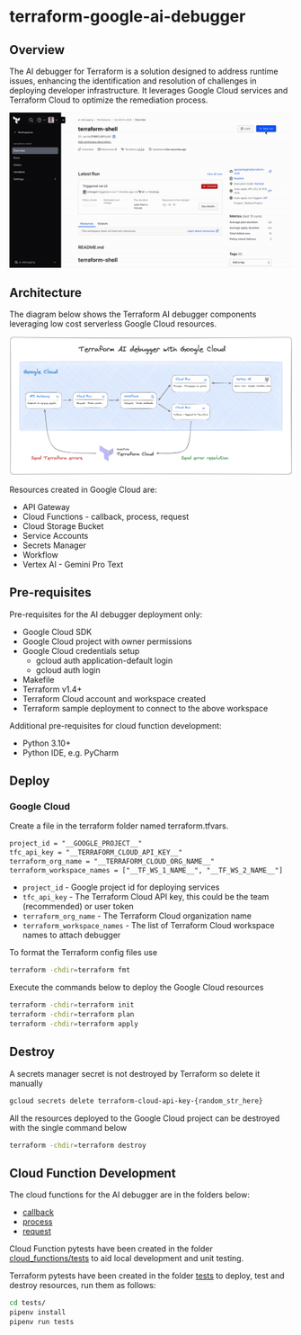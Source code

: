 # terraform-google-ai-debugger

## Overview

The AI debugger for Terraform is a solution designed to address runtime issues, enhancing the identification and resolution of challenges in deploying developer infrastructure. It leverages Google Cloud services and Terraform Cloud to optimize the remediation process.

![diagram](assets/debugger.gif)

## Architecture

The diagram below shows the Terraform AI debugger components leveraging low cost serverless Google Cloud resources.

![diagram](assets/debugger.png)

Resources created in Google Cloud are:
- API Gateway
- Cloud Functions - callback, process, request
- Cloud Storage Bucket
- Service Accounts
- Secrets Manager
- Workflow
- Vertex AI - Gemini Pro Text

## Pre-requisites

Pre-requisites for the AI debugger deployment only:
- Google Cloud SDK
- Google Cloud project with owner permissions
- Google Cloud credentials setup
  - gcloud auth application-default login
  - gcloud auth login
- Makefile
- Terraform v1.4+
- Terraform Cloud account and workspace created
- Terraform sample deployment to connect to the above workspace

Additional pre-requisites for cloud function development:
- Python 3.10+
- Python IDE, e.g. PyCharm

## Deploy

### Google Cloud
Create a file in the terraform folder named terraform.tfvars.
```hcl
project_id = "__GOOGLE_PROJECT__"
tfc_api_key = "__TERRAFORM_CLOUD_API_KEY__"
terraform_org_name = "__TERRAFORM_CLOUD_ORG_NAME__"
terraform_workspace_names = ["__TF_WS_1_NAME__", "__TF_WS_2_NAME__"]
```

- `project_id` - Google project id for deploying services
- `tfc_api_key` - The Terraform Cloud API key, this could be the team (recommended) or user token
- `terraform_org_name` - The Terraform Cloud organization name
- `terraform_workspace_names` - The list of Terraform Cloud workspace names to attach debugger

To format the Terraform config files use

```bash
terraform -chdir=terraform fmt
```

Execute the commands below to deploy the Google Cloud resources

```bash
terraform -chdir=terraform init
terraform -chdir=terraform plan
terraform -chdir=terraform apply
```

## Destroy

A secrets manager secret is not destroyed by Terraform so delete it manually

```bash
gcloud secrets delete terraform-cloud-api-key-{random_str_here}
```

All the resources deployed to the Google Cloud project can be destroyed with the single command below

```bash
terraform -chdir=terraform destroy
```

## Cloud Function Development

The cloud functions for the AI debugger are in the folders below:
- [callback](cloud_functions/callback)
- [process](cloud_functions/process)
- [request](cloud_functions/request)

Cloud Function pytests have been created in the folder [cloud_functions/tests](cloud_functions/tests) to aid local development and unit testing.

Terraform pytests have been created in the folder [tests](tests) to deploy, test and destroy resources, run them as follows:

```bash
cd tests/
pipenv install
pipenv run tests
```
